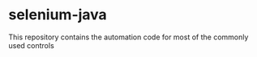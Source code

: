 # selenium-java
This repository contains the automation code for most of the commonly used controls
